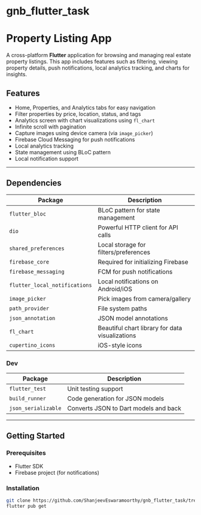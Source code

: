 # gnb_flutter_task

#  Property Listing App

A cross-platform **Flutter** application for browsing and managing real estate property listings. This app includes features such as filtering, viewing property details, push notifications, local analytics tracking, and charts for insights.

##  Features

- Home, Properties, and Analytics tabs for easy navigation
- Filter properties by price, location, status, and tags
- Analytics screen with chart visualizations using `fl_chart`
- Infinite scroll with pagination
- Capture images using device camera (via `image_picker`)
- Firebase Cloud Messaging for push notifications
- Local analytics tracking
- State management using BLoC pattern
- Local notification support

---

##  Dependencies

| Package                    | Description                                  |
|---------------------------|----------------------------------------------|
| `flutter_bloc`            | BLoC pattern for state management            |
| `dio`                     | Powerful HTTP client for API calls           |
| `shared_preferences`      | Local storage for filters/preferences        |
| `firebase_core`           | Required for initializing Firebase           |
| `firebase_messaging`      | FCM for push notifications                   |
| `flutter_local_notifications` | Local notifications on Android/iOS       |
| `image_picker`            | Pick images from camera/gallery              |
| `path_provider`           | File system paths                            |
| `json_annotation`         | JSON model annotations                       |
| `fl_chart`                | Beautiful chart library for data visualizations |
| `cupertino_icons`         | iOS-style icons                              |

### Dev

| Package            | Description                                |
|--------------------|--------------------------------------------|
| `flutter_test`     | Unit testing support                       |
| `build_runner`     | Code generation for JSON models            |
| `json_serializable`| Converts JSON to Dart models and back      |

---

## Getting Started

### Prerequisites

- Flutter SDK
- Firebase project (for notifications)

### Installation

```bash
git clone https://github.com/ShanjeevEswaramoorthy/gnb_flutter_task/tree/main
flutter pub get
